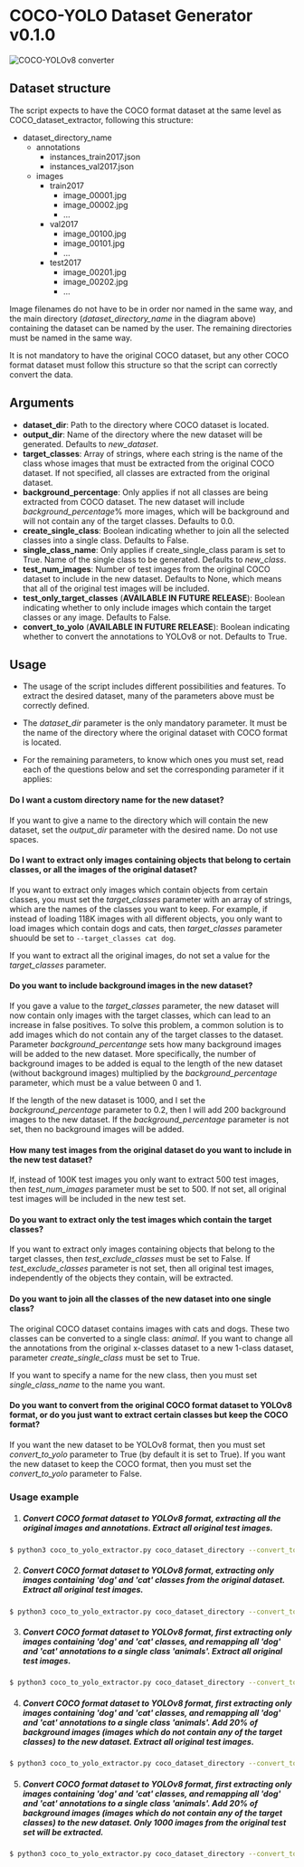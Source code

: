 # COCO-YOLO Dataset Generator v0.1.0

![COCO-YOLOv8 converter](assets/coco_yolo_extractor.png)

## Dataset structure

The script expects to have the COCO format dataset at the same level as COCO_dataset_extractor, following this structure:

- dataset_directory_name
    - annotations
        - instances_train2017.json
        - instances_val2017.json
    - images
        - train2017
            - image_00001.jpg
            - image_00002.jpg
            - ...
        - val2017
            - image_00100.jpg
            - image_00101.jpg
            - ...
        - test2017
            - image_00201.jpg
            - image_00202.jpg
            - ...

Image filenames do not have to be in order nor named in the same way, and the main directory (*dataset_directory_name* in the diagram above) containing the dataset can be named by the user. The remaining directories must be named in the same way.

It is not mandatory to have the original COCO dataset, but any other COCO format dataset must follow this structure so that the script can correctly convert the data.

## Arguments

- **dataset_dir**: Path to the directory where COCO dataset is located.
- **output_dir**: Name of the directory where the new dataset will be generated. Defaults to *new_dataset*.
- **target_classes**: Array of strings, where each string is the name of the class whose images that must be extracted from the original COCO dataset. If not specified, all classes are extracted from the original dataset.
- **background_percentage**: Only applies if not all classes are being extracted from COCO dataset. The new dataset will include *background_percentage*% more images, which will be background and will not contain any of the target classes. Defaults to 0.0.
- **create_single_class**: Boolean indicating whether to join all the selected classes into a single class. Defaults to False.
- **single_class_name**: Only applies if create_single_class param is set to True. Name of the single class to be generated. Defaults to *new_class*.
- **test_num_images**: Number of test images from the original COCO dataset to include in the new dataset. Defaults to None, which means that all of the original test images will be included.
- **test_only_target_classes** (**AVAILABLE IN FUTURE RELEASE**): Boolean indicating whether to only include images which contain the target classes or any image. Defaults to False.
- **convert_to_yolo** (**AVAILABLE IN FUTURE RELEASE**): Boolean indicating whether to convert the annotations to YOLOv8 or not. Defaults to True.

## Usage

- The usage of the script includes different possibilities and features. To extract the desired dataset, many of the parameters above must be correctly defined.

- The *dataset_dir* parameter is the only mandatory parameter. It must be the name of the directory where the original dataset with COCO format is located.

- For the remaining parameters, to know which ones you must set, read each of the questions below and set the corresponding parameter if it applies:

#### Do I want a custom directory name for the new dataset?

If you want to give a name to the directory which will contain the new dataset, set the *output_dir* parameter with the desired name. Do not use spaces.

#### Do I want to extract only images containing objects that belong to certain classes, or all the images of the original dataset?

If you want to extract only images which contain objects from certain classes, you must set the *target_classes* parameter with an array of strings, which are the names of the classes you want to keep. For example, if instead of loading 118K images with all different objects, you only want to load images which contain dogs and cats, then *target_classes* parameter shuould be set to ```--target_classes cat dog```.

If you want to extract all the original images, do not set a value for the *target_classes* parameter.

#### Do you want to include background images in the new dataset?

If you gave a value to the *target_classes* parameter, the new dataset will now contain only images with the target classes, which can lead to an increase in false positives. To solve this problem, a common solution is to add images which do not contain any of the target classes to the dataset. Parameter *background_percentange* sets how many background images will be added to the new dataset. More specifically, the number of background images to be added is equal to the length of the new dataset (without background images) multiplied by the *background_percentage* parameter, which must be a value between 0 and 1.

If the length of the new dataset is 1000, and I set the *background_percentage* parameter to 0.2, then I will add 200 background images to the new dataset. If the *background_percentage* parameter is not set, then no background images will be added.

#### How many test images from the original dataset do you want to include in the new test dataset?

If, instead of 100K test images you only want to extract 500 test images, then *test_num_images* parameter must be set to 500. If not set, all original test images will be included in the new test set.

#### Do you want to extract only the test images which contain the target classes?

If you want to extract only images containing objects that belong to the target classes, then *test_exclude_classes* must be set to False. If *test_exclude_classes* parameter is not set, then all original test images, independently of the objects they contain, will be extracted.

#### Do you want to join all the classes of the new dataset into one single class?

The original COCO dataset contains images with cats and dogs. These two classes can be converted to a single class: *animal*. If you want to change all the annotations from the original x-classes dataset to a new 1-class dataset, parameter *create_single_class* must be set to True.

If you want to specify a name for the new class, then you must set *single_class_name* to the name you want.

#### Do you want to convert from the original COCO format dataset to YOLOv8 format, or do you just want to extract certain classes but keep the COCO format?

If you want the new dataset to be YOLOv8 format, then you must set *convert_to_yolo* parameter to True (by default it is set to True). If you want the new dataset to keep the COCO format, then you must set the *convert_to_yolo* parameter to False.

### Usage example

1. ##### Convert COCO format dataset to YOLOv8 format, extracting all the original images and annotations. Extract all original test images.

```bash
$ python3 coco_to_yolo_extractor.py coco_dataset_directory --convert_to_yolo true --output_dir new_dataset_directory
```

2. ##### Convert COCO format dataset to YOLOv8 format, extracting only images containing 'dog' and 'cat' classes from the original dataset. Extract all original test images.

```bash
$ python3 coco_to_yolo_extractor.py coco_dataset_directory --convert_to_yolo true --target_classes dog cat --output_dir new_dataset_directory
```

3. ##### Convert COCO format dataset to YOLOv8 format, first extracting only images containing 'dog' and 'cat' classes, and remapping all 'dog' and 'cat' annotations to a single class 'animals'. Extract all original test images.

```bash
$ python3 coco_to_yolo_extractor.py coco_dataset_directory --convert_to_yolo true --target_classes dog cat --create_single_class true --single_class_name animals --output_dir new_dataset_directory
```

4. ##### Convert COCO format dataset to YOLOv8 format, first extracting only images containing 'dog' and 'cat' classes, and remapping all 'dog' and 'cat' annotations to a single class 'animals'. Add 20% of background images (images which do not contain any of the target classes) to the new dataset. Extract all original test images.

```bash
$ python3 coco_to_yolo_extractor.py coco_dataset_directory --convert_to_yolo true --target_classes dog cat --background_percentage 0.2 --create_single_class true --single_class_name animals --output_dir new_dataset_directory
```

5. ##### Convert COCO format dataset to YOLOv8 format, first extracting only images containing 'dog' and 'cat' classes, and remapping all 'dog' and 'cat' annotations to a single class 'animals'. Add 20% of background images (images which do not contain any of the target classes) to the new dataset. Only 1000 images from the original test set will be extracted.

```bash
$ python3 coco_to_yolo_extractor.py coco_dataset_directory --convert_to_yolo true --target_classes dog cat --background_percentage 0.2 --create_single_class true --single_class_name animals --output_dir new_dataset_directory --test_num_images 1000
```
